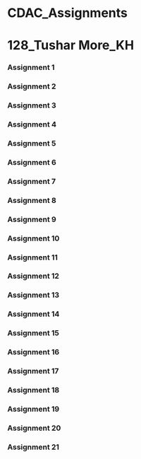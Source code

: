 # CDAC_Assignments
# 128_Tushar More_KH 

### Assignment 1
### Assignment 2
### Assignment 3
### Assignment 4
### Assignment 5
### Assignment 6
### Assignment 7
### Assignment 8
### Assignment 9
### Assignment 10
### Assignment 11
### Assignment 12
### Assignment 13
### Assignment 14
### Assignment 15
### Assignment 16
### Assignment 17
### Assignment 18
### Assignment 19
### Assignment 20
### Assignment 21
